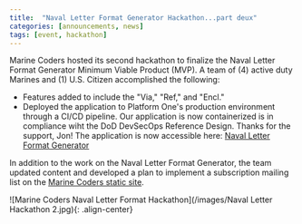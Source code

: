 ```yaml
---
title:  "Naval Letter Format Generator Hackathon...part deux"
categories: [announcements, news]
tags: [event, hackathon]
---
```


Marine Coders hosted its second hackathon to finalize the Naval Letter Format Generator Minimum Viable Product (MVP).  A team of (4) active duty Marines and (1) U.S. Citizen accomplished the following: 
* Features added to include the "Via," "Ref," and "Encl."
* Deployed the application to Platform One's production environment through a CI/CD pipeline.  Our application is now containerized is in compliance wiht the DoD DevSecOps Reference Design.  Thanks for the support, Jon!
  The application is now accessible here: 
[Naval Letter Format Generator](https://naval-letter.il2.dsop.io)

In addition to the work on the Naval Letter Format Generator, the team updated content and developed a plan to implement a subscription mailing list on the [Marine Coders static site](https://marinecoders.github.io/).

![Marine Coders Naval Letter Format Hackathon](/images/Naval Letter Hackathon 2.jpg){: .align-center}  
